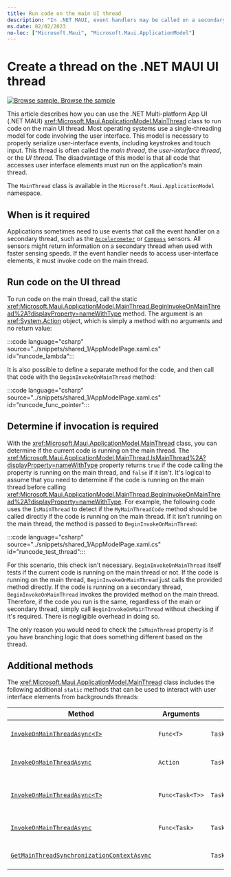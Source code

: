 ```yaml
---
title: Run code on the main UI thread
description: "In .NET MAUI, event handlers may be called on a secondary thread. The MainThread class allows an application to run code on the main UI thread. This article describes how to use the MainThread class."
ms.date: 02/02/2023
no-loc: ["Microsoft.Maui", "Microsoft.Maui.ApplicationModel"]
---
```


# Create a thread on the .NET MAUI UI thread

[![Browse sample.](~/media/code-sample.png) Browse the sample](/samples/dotnet/maui-samples/platformintegration-essentials)

This article describes how you can use the .NET Multi-platform App UI (.NET MAUI) <xref:Microsoft.Maui.ApplicationModel.MainThread> class to run code on the main UI thread. Most operating systems use a single-threading model for code involving the user interface. This model is necessary to properly serialize user-interface events, including keystrokes and touch input. This thread is often called the _main thread_, the _user-interface thread_, or the _UI thread_. The disadvantage of this model is that all code that accesses user interface elements must run on the application's main thread.

The `MainThread` class is available in the `Microsoft.Maui.ApplicationModel` namespace.

## When is it required

Applications sometimes need to use events that call the event handler on a secondary thread, such as the [`Accelerometer`](../device/sensors.md#accelerometer) or [`Compass`](../device/sensors.md#compass) sensors. All sensors might return information on a secondary thread when used with faster sensing speeds. If the event handler needs to access user-interface elements, it must invoke code on the main thread.

## Run code on the UI thread

To run code on the main thread, call the static <xref:Microsoft.Maui.ApplicationModel.MainThread.BeginInvokeOnMainThread%2A?displayProperty=nameWithType> method. The argument is an <xref:System.Action> object, which is simply a method with no arguments and no return value:

:::code language="csharp" source="../snippets/shared_1/AppModelPage.xaml.cs" id="runcode_lambda":::

It is also possible to define a separate method for the code, and then call that code with the `BeginInvokeOnMainThread` method:

:::code language="csharp" source="../snippets/shared_1/AppModelPage.xaml.cs" id="runcode_func_pointer":::

## Determine if invocation is required

With the <xref:Microsoft.Maui.ApplicationModel.MainThread> class, you can determine if the current code is running on the main thread. The <xref:Microsoft.Maui.ApplicationModel.MainThread.IsMainThread%2A?displayProperty=nameWithType> property returns `true` if the code calling the property is running on the main thread, and `false` if it isn't. It's logical to assume that you need to determine if the code is running on the main thread before calling <xref:Microsoft.Maui.ApplicationModel.MainThread.BeginInvokeOnMainThread%2A?displayProperty=nameWithType>. For example, the following code uses the `IsMainThread` to detect if the `MyMainThreadCode` method should be called directly if the code is running on the main thread. If it isn't running on the main thread, the method is passed to `BeginInvokeOnMainThread`:

:::code language="csharp" source="../snippets/shared_1/AppModelPage.xaml.cs" id="runcode_test_thread":::

For this scenario, this check isn't necessary. `BeginInvokeOnMainThread` itself tests if the current code is running on the main thread or not. If the code is running on the main thread, `BeginInvokeOnMainThread` just calls the provided method directly. If the code is running on a secondary thread, `BeginInvokeOnMainThread` invokes the provided method on the main thread. Therefore, if the code you run is the same, regardless of the main or secondary thread, simply call `BeginInvokeOnMainThread` without checking if it's required. There is negligible overhead in doing so.

The only reason you would need to check the `IsMainThread` property is if you have branching logic that does something different based on the thread.

## Additional methods

The <xref:Microsoft.Maui.ApplicationModel.MainThread> class includes the following additional `static` methods that can be used to interact with user interface elements from backgrounds threads:

| Method                                                                                                                                                            | Arguments       | Returns   | Purpose                                                                     |
|-------------------------------------------------------------------------------------------------------------------------------------------------------------------|-----------------|-----------|-----------------------------------------------------------------------------|
| [`InvokeOnMainThreadAsync<T>`](xref:Microsoft.Maui.ApplicationModel.MainThread.InvokeOnMainThreadAsync%60%601(System.Func{%60%600}))                              | `Func<T>`       | `Task<T>` | Invokes a `Func<T>` on the main thread, and waits for it to complete.       |
| [`InvokeOnMainThreadAsync`](xref:Microsoft.Maui.ApplicationModel.MainThread.InvokeOnMainThreadAsync(System.Action))                                               | `Action`        | `Task`    | Invokes an `Action` on the main thread, and waits for it to complete.       |
| [`InvokeOnMainThreadAsync<T>`](xref:Microsoft.Maui.ApplicationModel.MainThread.InvokeOnMainThreadAsync%60%601(System.Func{System.Threading.Tasks.Task{%60%600}})) | `Func<Task<T>>` | `Task<T>` | Invokes a `Func<Task<T>>` on the main thread, and waits for it to complete. |
| [`InvokeOnMainThreadAsync`](xref:Microsoft.Maui.ApplicationModel.MainThread.InvokeOnMainThreadAsync(System.Func{System.Threading.Tasks.Task}))                    | `Func<Task>`    | `Task`    | Invokes a `Func<Task>` on the main thread, and waits for it to complete.    |
| [`GetMainThreadSynchronizationContextAsync`](xref:Microsoft.Maui.Controls.Device.GetMainThreadSynchronizationContextAsync)                                        |                 | `Task<SynchronizationContext>` | Returns the `SynchronizationContext` for the main thread. |
